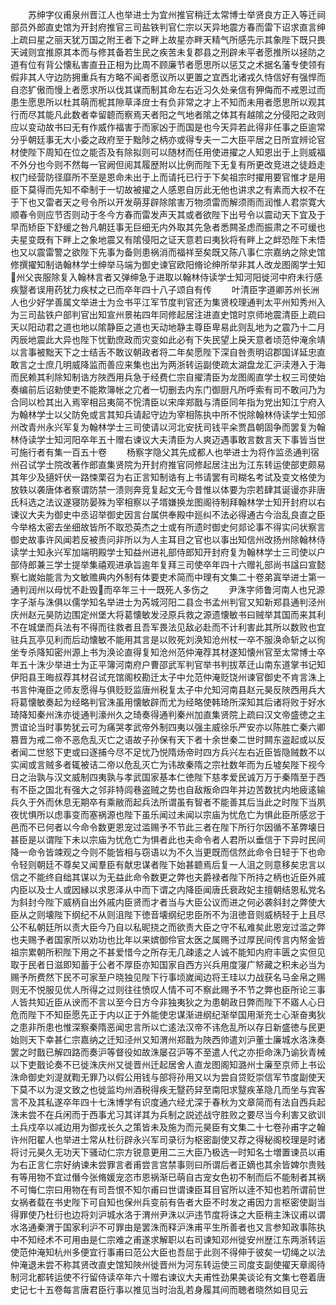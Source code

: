 <!-- { "loadSidebar": true } -->
　　苏绅字仪甫泉州晋江人也举进士为宜州推官稍迁太常博士举贤良方正入等迁祠部员外郎直史馆为开封府推官三司盐铁判官仁宗以天异地震方春而雷下诏求直言绅上疏曰星之丽天犹万国之附王者下之畔上故星亦畔天精气所感先示其象陛下既只畏天诫则宜推原其本而与修其备若生民之疾苦未复郡县之刑辟未平者愿推所以拯防之道有位有背公懐私害直丑正相为比周不顾廉节者愿思所以惩艾之术据名藩专使领有假非其人守边防拥重兵有方略不闻者愿议所以更置之宜西北诸戎久恃信好有强悍而自恣犷傲而慢上者愿求所以伐其谋而制其命左右近习久处亲信有狎侮而不戒恩过而患生愿思所以杜其萌而柅其隙草泽庻士有负非常之才上不知而未用者愿思所以观其行而尽其能凡此数者幸留聼而察焉天者阳之气地者隂之体其有越隂之分侵阳之政则应以变动故书曰无有作威作福害于而家凶于而国是也今天异若此得非任事之臣逾常分乎朝廷事无大小委之政府至于黜陟之柄亦或得专夫一二大臣平居之日所宜辨论官材使陛下周知在位之能否及有除拟则可以随材而任用使进擢之人知恩出于上则威福不外分也今则不然每一官阙但阅其履歴附以比例而陛下无复有所更改竞进之徒趋走权门经营防径靡所不至是恩命未出于上而请托已行于下矣祖宗时擢用要官惟才是用臣下莫得而先知不牵制于一切故被擢之人感恩自厉此无他也讲求之有素而大权不在于下也又雷者天之号令所以开发萌芽辟除隂害万物须雷而解须雨而润惟人君崇寛大顺春令则应节否则动于冬今方春而雷发声天其或者欲陛下出号令以震动天下宜及于早而矫臣下舒缓之咎凡朝廷事无巨细无内外取其先急者悉闗圣虑而振肃之不可缓也夫星变既有下畔上之象地震又有隂侵阳之证天意若曰夷狄将有畔上之衅恐陛下未悟也又以震雷警之欲陛下先事为备则患祸消而福祥至矣既又陈八事仁宗嘉纳之除史馆修撰擢知制诰翰林学士绅举马端为御史谏官欧阳脩论绅所举非其人改龙图阁学士知州父丧服除复入翰林言者又弹绅急于进取以翰林侍读学士知河阳徙河中府未行感疾毉者误用药犹力疾杖之已而卒年四十八子颂自有传
　　叶清臣字道卿苏州长洲人也少好学善属文举进士为佥书平江军节度判官还为集贤校理通判太平州知秀州入为三司盐铁户部判官出知宣州景祐四年同修起居注进直史馆时京师地震清臣上疏曰天以阳动君之道也地以隂静臣之道也天动地静主尊臣卑易此则乱地为之震乃十二月丙辰地震此大异也陛下忧勤庶政而灾变如此必有下失民望上戾天意者顷范仲淹余靖以言事被黜天下之士结舌不敢议朝政者将二年矣愿陛下深自咎责明诏郡国详延忠直敢言之士庶几明威降监而善应来集也出为两浙转运副使疏太湖盘龙汇沪渎港入于海而民赖其利除知制诰方陜西用兵急于经费仁宗自擢清臣为龙图阁直学士权三司使始奏编前后诏勑使吏不能欺簿帐之宂者一切删去内东门御厨凡所呼索有司不敢问乃为合同以检其出入焉宰相吕夷简不恱清臣以宋庠郑戬与清臣同年指为党出知江宁府入为翰林学士以父防免或言其知兵请起守边为宰相陈执中所不悦除翰林侍读学士知邠州改青州永兴军复为翰林学士三司使请以河北安抚司钱平籴贾昌朝固争而罢复为翰林侍读学士知河阳卒年五十赠右谏议大夫清臣为人爽迈遇事敢言数言天下事皆当世可施行者有集一百五十卷
　　杨察字隐父其先成都人也举进士为将作监丞通判宿州召试学士院改著作郎直集贤院为开封府推官同修起居注出为江东转运使部吏颇易其年少及擿奸伏一路悚栗召为右正言知制诰有上书请罢有司糊名考试及变文格使为放轶以袭唐体者察谓防禁一溃则奔竞复起文无今昔惟以体要为宗若肆其诞谩亦非唐氏科选之法议遂寝防晏殊为宰相察以子壻嫌换龙图阁待制拜翰林学士知开封府以右谏议大夫为御史中丞诏举御史因言台属供奉殿中廵纠不法必得通古今治乱良直之臣今举格太密去坐细故皆所不取恐英杰之士或有所遗时御史何郯论事不得实问状察言御史故事许风闻若反被责问非所以为人主耳目之官也以事出知信州改扬州除翰林侍读学士知永兴军加端明殿学士知益州进礼部侍郎知开封府复为翰林学士三司使以户部侍郎兼三学士提举集禧观进承旨逾年复拜三司使卒年四十六赠礼部尚书諡曰宣懿察七嵗始能言为文敏赡典内外制有体要吏术简而中理有文集二十卷弟寘举进士第一通判润州以母忧不赴毁而卒年三十一既死人多伤之
　　尹洙字师鲁河南人也兄源字子渐与洙俱以儒学知名举进士为芮城河阳二县佥书孟州判官又知新郑县通判泾州庆州赵元昊防边围定州堡大将葛懐敏发泾原兵救之源遗懐敏书曰贼举其国而来其利不在城堡而兵法有不得而往救者且吾军畏法见敌必赴而不计利害此其所以数败也宜驻兵瓦亭见利而后动懐敏不能用其言是以败死刘涣知沧州杖一卒不服涣命斩之以徇坐专杀降知密州源上书为涣论直得复知沧州范仲淹荐其材遂知懐州官至太常博士卒年五十洙少举进士为正平簿河南府户曹邵武军判官举书判拔萃迁山南东道掌书记知伊阳县王晦叔荐其材召试充馆阁校勘迁太子中允范仲淹贬饶州谏官御史不肯言洙上书言仲淹臣之师友愿得与俱贬贬监唐州税复太子中允知河南县赵元昊反陜西用兵大将葛懐敏奏起为经略判官洙虽用懐敏辟而尤为经略使韩琦所深知其后诸将败于好水琦降知秦州洙亦徙通判濠州久之琦奏得通判秦州加直集贤院上疏曰汉文帝盛徳之主贾谊论当时事势犹云可为痛哭孝武帝外制四夷以强主威徐乐严安亦以陈胜亡秦六卿篡晋为戒二帝不恶危乱灭亡之语故子孙保有天下者十余世秦二世时闗东盗起或以反者闻二世怒下吏或曰逐捕今尽不足忧乃悦隋炀帝时四方兵兴左右近臣皆隐贼数不以实闻或言贼多者辄被诘二帝以危乱灭亡为讳故秦隋之宗社数年而为丘墟矣陛下视今日之治孰与汉文威制四夷孰与孝武国家基本仁徳陛下慈孝爱民诚万万于秦隋至于西有不臣之国北有强大之邻非特闾巷盗贼之势也自敌叛命四年并边苦数扰内地疲逺输兵久于外而休息无期卒有乘敝而起兵法所谓虽有智者不能善其后当此之时陛下当夙夜忧惧所以虑事变而塞祸源也陛下虽乐闻过未闻以宗庙为忧危亡为惧此臣所感忿于邑而不已何者以今命令数更恩宠过滥赐予不节此三者在陛下所行尔因循不革弊壊日甚臣是以谓陛下未以宗庙为忧危亡为惧者此也夫命令者人君所以垂信于下异时民间降一命令皆竦观之今则不能皆相与窃语以为不久当更既而信然此命令日轻于下也命令轻则朝廷不尊矣又闻羣臣有献忠谋者陛下始甚聼焉后复一人沮之则意移矣忠言以信之不能终自绌其谋以为无益此命令数更之弊也夫爵禄者陛下所持之柄也近臣外戚内臣以及士人或因縁以求恩泽从中而下谓之内降臣闻唐氏衰政妃主擅朝结恩私党名为斜封今陛下威柄自出外戚内臣贤而才者当与大臣公议而进之何必袭斜封之弊使大臣从之则壊陛下纲纪不从则沮陛下徳音壊纲纪忠臣所不为沮徳音则威柄轻于上且尽公不私朝廷所以责大臣今乃自以私昵挠之而欲责大臣之守不私难矣此恩宠过滥之弊也夫赐予者国家所以劝功也比年以来嫔御伶官太医之属赐予过厚民间传言内帑金皆祖宗累朝所积陛下用之不甚爱惜今之所存无几疎逺之人诚不能知内府丰匮之实但见取于民者日滋即知蓄于公者不厚臣亦知国家自西方兴兵用度寖广帑藏之积未必当为赐予所费然下民不可家至户晓独见陛下行事顷嵗闻边将王珪以力战获名马金帛之赐则无不悦服见优人所得之过则往往愤叹人情不可不察此赐予不节之弊也臣所论三事人皆共知近臣从谀而不言以至今日方今非独夷狄之为患朝政日弊而陛下不寤人心日危而陛下不知臣愿先正于内以正于外能使忠谋渐进纲纪渐举国用渐充士心渐奋夷狄之患非所患也惟深察秦隋恶闻忠言所以亡逺法汉帝不讳危乱所以存日新盛徳与民更始则天下幸甚仁宗嘉纳之迁知泾州又知渭州郑戬为陜西帅遣刘沪董士廉城水洛洙奏罢之时戬已解四路而奏沪等督役如故洙屡召沪等不至遣人代之亦拒命洙乃谕狄青械以下吏戬论奏不已徙洙庆州又徙晋州迁起居舍人直龙图阁知潞州士廉至京师上书讼洙命御史刘湜就鞫无罪乃以假公用钱与部将孙用又以为尝自贷贬崇信军节度副使天下莫不以为湜文致之也徙监均州酒税得疾无毉药舁至南阳求毉疾革隐几而坐与宾客言不及其私遂卒年四十七洙博学有识度通六经尤深于春秋为文章简而有法自西兵起洙未尝不在兵闲而于西事尤习其详其为兵制之説述战守胜败之要尽当今利害又欲训土兵戍卒以减边用为御戎长久之策皆未及施为而元昊臣有文集二十七卷孙甫字之翰许州阳翟人也举进士常从杜衍辟永兴军司录衍为枢密副使又荐之得秘阁校理是时诸将讨元昊久无功天下骚动仁宗方锐意更用二三大臣乃极选一时知名士増置谏员以甫为右正言仁宗好纳谏未尝罪言者甫尝言宫禁事则曰所谓后者正嫡也其余皆婢尔贵贱有等用物不宜过僭今张脩媛宠恣市恩祸渐已萌自古宠女色初不制而后不能制者其祸不可悔仁宗曰用物在有司吾恨不知尔甫曰世谓谏臣耳目官所以逹不知也若所谓前世女祸者载在书史陛下可自知也保州兵变前有告者大臣不时发之甫因力言枢密使副当得罪使乃杜衍也边将刘沪城水洛于渭州尹洙以沪违节度将诛之大臣稍主洙议甫以谓水洛通秦渭于国家利沪不可罪由是罢洙而释沪洙甫平生所善者也又言参知政事陈执中不知经术不可用由是仁宗难之甫遂求解职以右司谏知邓州徙安州歴江东两浙转运使范仲淹知杭州多便宜行事甫曰范公大臣也吾屈于此则不得伸于彼矣一切绳之以法仲淹退未尝不称其贤改直史馆知陜州徙晋州为河东转运使三司度支副使擢天章阁待制河北都转运使不行留侍读卒年六十赠右谏议大夫甫性劲果美谈论有文集七卷着唐史记七十五卷每言唐君臣行事以推见当时治乱若身履其间而聴者晓然如目见云
